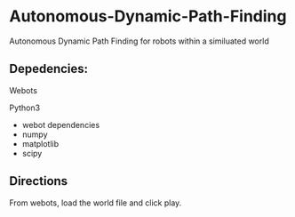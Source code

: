 # Autonomous-Dynamic-Path-Finding
Autonomous Dynamic Path Finding for robots within a similuated world 

## Depedencies:
Webots

Python3
  - webot dependencies
  -  numpy
  - matplotlib
  - scipy
 
 ## Directions
 From webots, load the world file and click play. 
